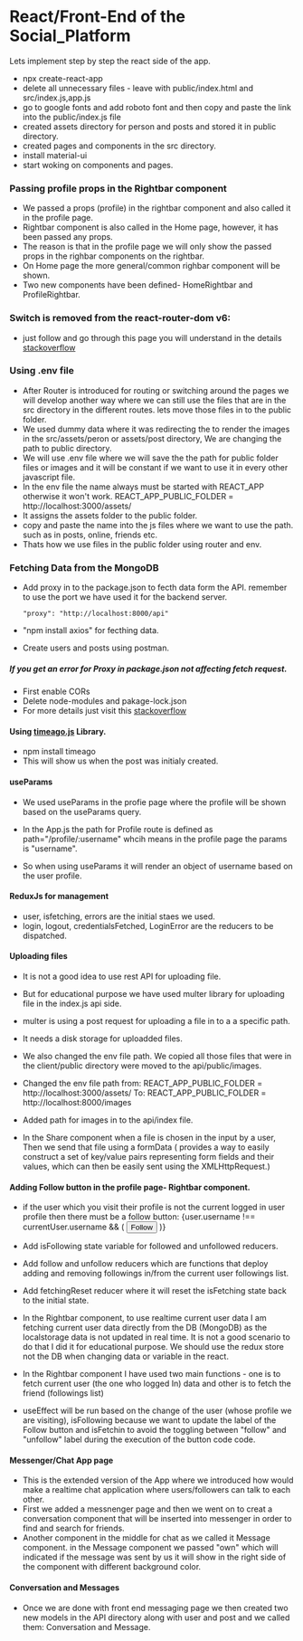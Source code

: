 # React/Front-End of the Social_Platform

Lets implement step by step the react side of the app.

- npx create-react-app
- delete all unnecessary files - leave with public/index.html and src/index.js,app.js
- go to google fonts and add roboto font and then copy and paste the link into the public/index.js file
- created assets directory for person and posts and stored it in public directory.
- created pages and components in the src directory.
- install material-ui
- start woking on components and pages.

### Passing profile props in the Rightbar component

- We passed a props (profile) in the rightbar component and also called it in the profile page.
- Rightbar component is also called in the Home page, however, it has been passed any props.
- The reason is that in the profile page we will only show the passed props in the righbar components on the rightbar.
- On Home page the more general/common righbar component will be shown.
- Two new components have been defined- HomeRightbar and ProfileRightbar.

### Switch is removed from the react-router-dom v6:

- just follow and go through this page you will understand in the details [stackoverflow](https://stackoverflow.com/questions/63124161/attempted-import-error-switch-is-not-exported-from-react-router-dom)

### Using .env file

- After Router is introduced for routing or switching around the pages we will develop another way where we can still use the files that are in the src directory in the different routes. lets move those files in to the public folder.
- We used dummy data where it was redirecting the to render the images in the src/assets/peron or assets/post directory, We are changing the path to public directory.
- We will use .env file where we will save the the path for public folder files or images and it will be constant if we want to use it in every other javascript file.
- In the env file the name always must be started with REACT_APP otherwise it won't work. REACT_APP_PUBLIC_FOLDER = http://localhost:3000/assets/
- It assigns the assets folder to the public folder.
- copy and paste the name into the js files where we want to use the path. such as in posts, online, friends etc.
- Thats how we use files in the public folder using router and env.

### Fetching Data from the MongoDB

- Add proxy in to the package.json to fecth data form the API. remember to use the port we have used it for the backend server.

      "proxy": "http://localhost:8000/api"

- "npm install axios" for fecthing data.
- Create users and posts using postman.

##### If you get an error for Proxy in package.json not affecting fetch request.

- First enable CORs
- Delete node-modules and pakage-lock.json
- For more details just visit this [stackoverflow](https://stackoverflow.com/questions/48291950/proxy-not-working-for-react-and-node)

#### Using [timeago.js](https://www.javascripting.com/view/timeago-js) Library.

- npm install timeago
- This will show us when the post was initialy created.

#### useParams

- We used useParams in the profie page where the profile will be shown based on the useParams query.

- In the App.js the path for Profile route is defined as path="/profile/:username" whcih means in the profile page the params is "username".
- So when using useParams it will render an object of username based on the user profile.

#### ReduxJs for management

- user, isfetching, errors are the initial staes we used.
- login, logout, credentialsFetched, LoginError are the reducers to be dispatched.

#### Uploading files

- It is not a good idea to use rest API for uploading file.
- But for educational purpose we have used multer library for uploading file in the index.js api side.
- multer is using a post request for uploading a file in to a a specific path.
- It needs a disk storage for uploadded files.
- We also changed the env file path. We copied all those files that were in the client/public directory were moved to the api/public/images.
- Changed the env file path from:
  REACT_APP_PUBLIC_FOLDER = http://localhost:3000/assets/
  To:
  REACT_APP_PUBLIC_FOLDER = http://localhost:8000/images

- Added path for images in to the api/index file.
- In the Share component when a file is chosen in the input by a user, Then we send that file using a formData ( provides a way to easily construct a set of key/value pairs representing form fields and their values, which can then be easily sent using the XMLHttpRequest.)

#### Adding Follow button in the profile page- Rightbar component.

- if the user which you visit their profile is not the current logged in user profile then there must be a follow button:
  {user.username !== currentUser.username && (
  <button className="rightbarFollowButton">Follow</button>
  )}

- Add isFollowing state variable for followed and unfollowed reducers.
- Add follow and unfollow reducers which are functions that deploy adding and removing followings in/from the current user followings list.
- Add fetchingReset reducer where it will reset the isFetching state back to the initial state.
- In the Rightbar component, to use realtime current user data I am fetching current user data directly from the DB (MongoDB) as the localstorage data is not updated in real time. It is not a good scenario to do that I did it for educational purpose. We should use the redux store not the DB when changing data or variable in the react.
- In the Rightbar component I have used two main functions - one is to fetch current user (the one who logged In) data and other is to fetch the friend (followings list)
- useEffect will be run based on the change of the user (whose profile we are visiting), isFollowing because we want to update the label of the Follow button and isFetchin to avoid the toggling between "follow" and "unfollow" label during the execution of the button code code.

#### Messenger/Chat App page

- This is the extended version of the App where we introduced how would make a realtime chat application where users/followers can talk to each other.
- First we added a messnenger page and then we went on to creat a conversation component that will be inserted into messenger in order to find and search for friends.
- Another component in the middle for chat as we called it Message component. in the Message component we passed "own" which will indicated if the message was sent by us it will show in the right side of the component with different background color.

#### Conversation and Messages

- Once we are done with front end messaging page we then created two new models in the API directory along with user and post and we called them: Conversation and Message.
